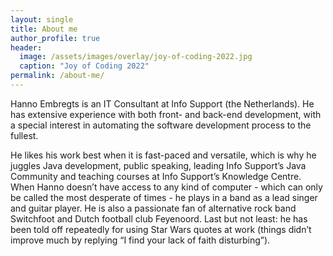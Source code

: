 ```yaml
---
layout: single
title: About me
author_profile: true
header:
  image: /assets/images/overlay/joy-of-coding-2022.jpg
  caption: "Joy of Coding 2022"
permalink: /about-me/
---
```


Hanno Embregts is an IT Consultant at Info Support (the Netherlands). He has extensive experience with both front- and back-end development, with a special interest in automating the software development process to the fullest.

He likes his work best when it is fast-paced and versatile, which is why he juggles Java development, public speaking, leading Info Support’s Java Community and teaching courses at Info Support’s Knowledge Centre. When Hanno doesn’t have access to any kind of computer - which can only be called the most desperate of times - he plays in a band as a lead singer and guitar player. He is also a passionate fan of alternative rock band Switchfoot and Dutch football club Feyenoord. Last but not least: he has been told off repeatedly for using Star Wars quotes at work (things didn’t improve much by replying “I find your lack of faith disturbing”).